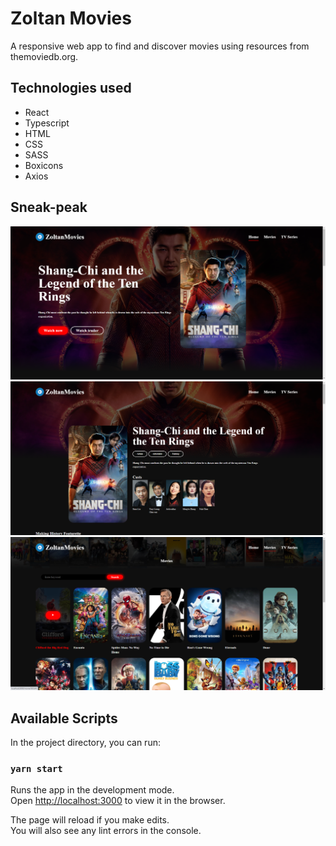 # Zoltan Movies

A responsive web app to find and discover movies using resources from themoviedb.org.

## Technologies used

- React
- Typescript
- HTML
- CSS
- SASS
- Boxicons
- Axios

## Sneak-peak

![HomePage](./src/assets/readme-1.png)
![DetailPage](./src/assets/readme-2.png)
![MoviePage](./src/assets/readme-3.png)

## Available Scripts

In the project directory, you can run:

### `yarn start`

Runs the app in the development mode.\
Open [http://localhost:3000](http://localhost:3000) to view it in the browser.

The page will reload if you make edits.\
You will also see any lint errors in the console.
